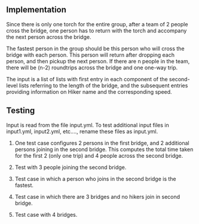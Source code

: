 Implementation
--------------
Since there is only one torch for the entire group, after a team of 2 people
cross the bridge, one person has to return with the torch and accompany the
next person across the bridge.

The fastest person in the group should be this person who will cross the bridge
with each person. This person will return after dropping each person, and then
pickup the next person. If there are n people in the team, there will be (n-2)
roundtrips across the bridge and one one-way trip.

The input is a list of lists with first entry in each component of the
second-level lists referring to the length of the bridge, and the subsequent
entries providing information on Hiker name and the corresponding speed.

Testing
-------
Input is read from the file input.yml.
To test additional input files in input1.yml, input2.yml, etc...., rename these
files as input.yml.

1. One test case configures 2 persons in the first bridge, and 2 additional
persons joining in the second bridge. This computes the total time taken
for the first 2 (only one trip) and 4 people across the second bridge.

2. Test with 3 people joining the second bridge.

3. Test case in which a person who joins in the second bridge is the fastest.

4. Test case in which there are 3 bridges and no hikers join in second bridge.

5. Test case with 4 bridges.


